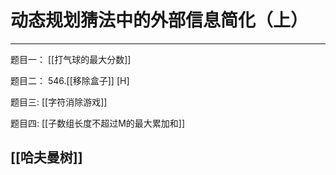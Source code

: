 # 动态规划猜法中的外部信息简化（上）

---

题目一： [[打气球的最大分数]]

题目二： 546.[[移除盒子]] [H]

题目三: [[字符消除游戏]]

题目四: [[子数组长度不超过M的最大累加和]]


## [[哈夫曼树]]  


